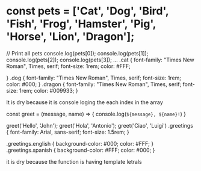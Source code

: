 # const pets = ['Cat', 'Dog', 'Bird', 'Fish', 'Frog', 'Hamster', 'Pig', 'Horse', 'Lion', 'Dragon'];
// Print all pets
console.log(pets[0]);
console.log(pets[1]);
console.log(pets[2]);
console.log(pets[3]);
...
.cat {
  font-family: "Times New Roman", Times, serif;
  font-size: 1rem;
  color: #FFF;

}
.dog {
  font-family: "Times New Roman", Times, serif;
  font-size: 1rem;
  color: #000;
}
.dragon {
  font-family: "Times New Roman", Times, serif;
  font-size: 1rem;
  color: #009933;
}


It is dry because it is console loging the each index in the array


const greet = (message, name) => {
  console.log(`${message}, ${name}!`)
}

greet('Hello', 'John');
greet('Hola', 'Antonio');
greet('Ciao', 'Luigi')
.greetings {
  font-family: Arial, sans-serif;
  font-size: 1.5rem;
}

.greetings.english {
  background-color: #000;
  color: #FFF;
}
.greetings.spanish {
  background-color: #FFF;
  color: #000;
}

it is dry because the function is having template letrals